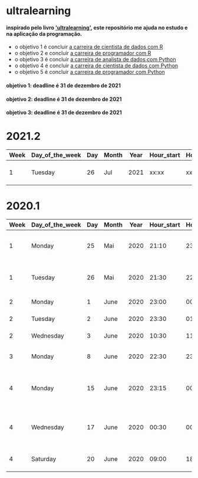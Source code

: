 # ultralearning

#### inspirado pelo livro ['ultralearning'](https://www.amazon.com.br/Ultralearning-Master-Outsmart-Competition-Accelerate/dp/006285268X), este repositório me ajuda no estudo e na aplicação da programação.     

- o objetivo 1 é concluir [a carreira de cientista de dados com R](https://learn.datacamp.com/career-tracks/data-scientist-with-r?version=4)      
- o objetivo 2 e concluir [a carreira de programador com R](https://learn.datacamp.com/career-tracks/r-programmer?version=2)          
- o objetivo 3 é concluir [a carreira de analista de dados com Python](https://learn.datacamp.com/career-tracks/data-analyst-with-python)       
- o objetivo 4 é concluir [a carreira de cientista de dados com Python](https://learn.datacamp.com/career-tracks/data-scientist-with-python)        
- o objetivo 5 é concluir [a carreira de programador com Python](https://learn.datacamp.com/career-tracks/python-programmer)        

#### objetivo 1: deadline é 31 de dezembro de 2021
#### objetivo 2: deadline é 31 de dezembro de 2021
#### objetivo 3: deadline é 31 de dezembro de 2021

# 2021.2
  
| Week | Day_of_the_week | Day | Month | Year | Hour_start | Hour_end  |  Language   |    Topic    |  Certificate  |
|------|-----------------|-----|-------|------|------------|-----------|-------------|-------------|---------------|
|  1   |      Tuesday    |  26 | Jul   | 2021 |    xx:xx   |   xx:xx   |    Python   | Data Manipulation with pandas|  [PDF file](https://github.com/gabrielacaesar/blogdown2/blob/master/static/gabriela-caesar-data-manipulation-with-pandas.pdf)     


# 2020.1
  
| Week | Day_of_the_week | Day | Month | Year | Hour_start | Hour_end  |  Language   |    Topic    |  Certificate  |
|------|-----------------|-----|-------|------|------------|-----------|-------------|-------------|---------------|
|  1   |      Monday     |  25 | Mai   | 2020 |    21:10   |   23:10   |    Python   |Introduction to Data Science in Python|  [PDF_file](https://github.com/gabrielacaesar/blogdown2/blob/master/static/Introduction-to-Data-Science-in-Python.pdf)
|  1   |      Tuesday    |  26 | Mai   | 2020 |    21:30   |   22:00   |    Python   | Data Types for Data Science in Python|  x
|  2   |      Monday     |  1  | June  | 2020 |    23:00   |   00:15   |    Python   |          Intermediate Python         |  x
|  2   |      Tuesday    |  2  | June  | 2020 |    23:30   |   01:00   |    Python   |          Intermediate Python         |  x
|  2   |      Wednesday  |  3  | June  | 2020 |    10:30   |   11:10   |    Python   |          Intermediate Python         |  [PDF file](https://github.com/gabrielacaesar/blogdown2/blob/master/static/Intermediate-Python-gabriela-caesar.pdf)
|  3   |      Monday     |  8  | June  | 2020 |    22:30   |   23:15   |    Python   |          Data manipulation with Pandas | x
|  4   |      Monday     |  15  | June  | 2020 |    23:15   |   00:00   |     R      | Building web applications with Shiny in R | x
|  4   |      Wednesday  |  17  | June  | 2020 |    00:30   |   00:45   |     R      | Building web applications with Shiny in R | x
|  4   |      Saturday   |  20  | June  | 2020 |    09:00   |   18:00   |     R      | API, docker and Google Cloud            | x


